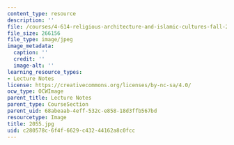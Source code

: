 ```yaml
---
content_type: resource
description: ''
file: /courses/4-614-religious-architecture-and-islamic-cultures-fall-2002/c280578c6f4f6629c43244162a8c0fcc_2055.jpg
file_size: 266156
file_type: image/jpeg
image_metadata:
  caption: ''
  credit: ''
  image-alt: ''
learning_resource_types:
- Lecture Notes
license: https://creativecommons.org/licenses/by-nc-sa/4.0/
ocw_type: OCWImage
parent_title: Lecture Notes
parent_type: CourseSection
parent_uid: 68abeaab-4eff-532c-e858-18d3ffb567bd
resourcetype: Image
title: 2055.jpg
uid: c280578c-6f4f-6629-c432-44162a8c0fcc
---
```

